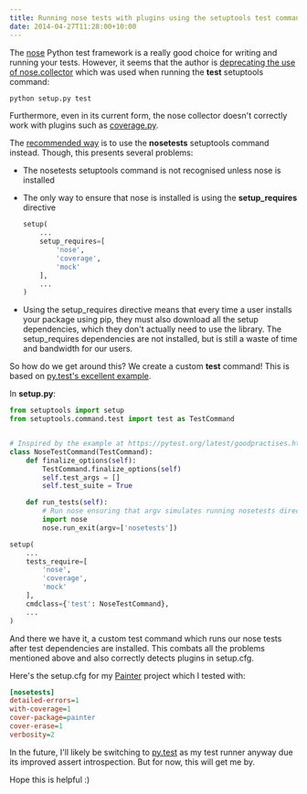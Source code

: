 ```yaml
---
title: Running nose tests with plugins using the setuptools test command
date: 2014-04-27T11:28:00+10:00
---
```


The [nose](https://nose.readthedocs.org/en/latest/) Python test framework is a
really good choice for writing and running your tests.  However, it seems that
the author is
[deprecating the use of nose.collector](https://code.google.com/p/python-nose/issues/detail?id=219)
which was used when running the **test** setuptools command:

```bash
python setup.py test
```

Furthermore, even in its current form, the nose collector doesn't correctly
work with plugins such as
[coverage.py](http://nedbatchelder.com/code/coverage/).

The [recommended way](http://nose.readthedocs.org/en/latest/setuptools_integration.html)
is to use the **nosetests** setuptools command instead.  Though, this presents
several problems:

* The nosetests setuptools command is not recognised unless nose is installed
* The only way to ensure that nose is installed is using the **setup_requires**
  directive

    ```python
    setup(
        ...
        setup_requires=[
            'nose',
            'coverage',
            'mock'
        ],
        ...
    )
    ```

* Using the setup_requires directive means that every time a user installs your
  package using pip, they must also download all the setup dependencies, which
  they don't actually need to use the library.  The setup_requires dependencies
  are not installed, but is still a waste of time and bandwidth for our users.

So how do we get around this?  We create a custom **test** command!  This is
based on
[py.test's excellent example](https://pytest.org/latest/goodpractises.html#integration-with-setuptools-test-commands).

In **setup.py**:

```python
from setuptools import setup
from setuptools.command.test import test as TestCommand


# Inspired by the example at https://pytest.org/latest/goodpractises.html
class NoseTestCommand(TestCommand):
    def finalize_options(self):
        TestCommand.finalize_options(self)
        self.test_args = []
        self.test_suite = True

    def run_tests(self):
        # Run nose ensuring that argv simulates running nosetests directly
        import nose
        nose.run_exit(argv=['nosetests'])

setup(
    ...
    tests_require=[
        'nose',
        'coverage',
        'mock'
    ],
    cmdclass={'test': NoseTestCommand},
    ...
)
```

And there we have it, a custom test command which runs our nose tests after
test dependencies are installed.  This combats all the problems mentioned above
and also correctly detects plugins in setup.cfg.

Here's the setup.cfg for my [Painter](https://github.com/fgimian/painter)
project which I tested with:

```cfg
[nosetests]
detailed-errors=1
with-coverage=1
cover-package=painter
cover-erase=1
verbosity=2
```

In the future, I'll likely be switching to [py.test](http://pytest.org/) as my
test runner anyway due its improved assert introspection.  But for now, this
will get me by.

Hope this is helpful :)
